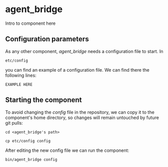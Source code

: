 # agent_bridge
Intro to component here


## Configuration parameters
As any other component, *agent_bridge* needs a configuration file to start. In
```
etc/config
```
you can find an example of a configuration file. We can find there the following lines:
```
EXAMPLE HERE
```

## Starting the component
To avoid changing the *config* file in the repository, we can copy it to the component's home directory, so changes will remain untouched by future git pulls:

```
cd <agent_bridge's path> 
```
```
cp etc/config config
```

After editing the new config file we can run the component:

```
bin/agent_bridge config
```
